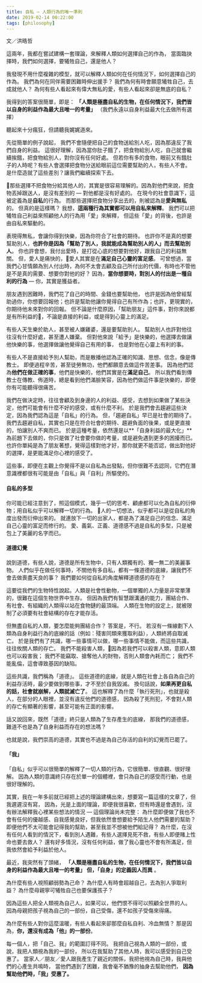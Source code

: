 ```yaml
---
title: 自私 — 人類行為的唯一準則
date: 2019-02-14 00:22:00
tags: [philosophy]
---
```


文／洪晧哲

這兩年，我都在嘗試建構一套理論，來解釋人類如何選擇自己的作為，
當面臨抉擇時，我們如何選擇，要犧牲自己，還是他人？

我發現不用什麼複雜的模型，就可以解釋人類如何在任何情況下，如何選擇自己的作為。
我們為何在同伴需要困難時伸出援手？
我們為何有時會願意犧牲自己，去成就他人？
為何有些人看起來有偉大無私的愛，有些人看起來卻是無底的自私？

我得到的答案很簡單，即是：
**「人類是極盡自私的生物，在任何情況下，我們皆以自身的利益作為最大且唯一的考量」**
（我們永遠以自身利益最大化去做所有選擇）

聽起來十分瘋狂，但請聽我娓娓道來。

先從簡單的例子說起，
我們不會隨便把自己的食物送給別人吃，因為那違反了我們自身的利益。
這很好理解，因為當你肚子餓了，把食物給別人吃，自己就會繼續挨餓，把食物給別人，對你沒有任何好處。
但若你有多的食物，眼前又有餓肚子的人時呢？有些人會選擇把食物分送給眼前這位需要幫助的人，有些人不會。
是什麼造就了這些差別？讓我們繼續探索下去。

那些選擇不把食物分給其他人的，其實是很容易理解的。因為對他們來說，把食物丟掉跟送人，是沒有差別的 — 對他都是沒有好處的。
在現今的社會意識下，這被定義為是**自私**的行為。
而那些選擇把食物分享出去的，則被認為是**愛與無私**的。
但真的是這樣嗎？
我想，**這兩種行為其實都可以用自私來解釋**。
我們可以把犧牲自己利益來照顧他人的行為用「愛」來解釋，
但這些「愛」的背後，也許是由自私來驅動的。

表現得無私，會讓你得到快樂，因為你符合了社會的期待。
也許你不是真的想要幫助別人，**也許你是因為「幫助了別人，我就能成為幫助別人的人」而去幫助別人**。
你也許會想，我付出愛時，是打從心底的想要對他好，跟我自己的利益無關。
但，愛人是痛快的，愛人其實是在**滿足自己心靈的富足感**。
可曾想過，當我們心甘情願為別人付出時，為何不太會去顧及自己所付出的代價，有時也不管他是不是真的需要、想要你對他的好？
因為，**當你想要時，對別人的付出是一種自利的行為** — 你，其實是獲益者。

朋友遇到困難時，我們花了自己的時間、金錢也要幫助他，
也許是因為他曾經幫助過你，你想要回報他；也許是幫助他讓你覺得自己有所作為；也許，更現實的，你期待他未來對你的回報。
但不論是什麼原因，「幫助朋友」這件事，對你來說都是有所利益的，不論是直接的利益，或是得到心靈上的滿足。

有些人天生樂於助人，甚至被人嫌雞婆，還是要幫助別人。
幫助別人也許對他往往沒有什麼好處，甚至遭人嫌棄。
但對他來說「給予」是快樂的，他選擇去做讓他快樂的事，他選擇做讓他覺得自己有用的事，
也是對他在心靈上有利的事。

有些人不是直接給予別人幫助，而是散播他認為正確的知識、思想、信念，像是傳教士。
即便過程辛苦，甚至徒勞無功，他們都願意去做這件苦差事。
因為他們認為**他們在做正確的事**，他們是快樂的，他們其實是在**滿足自己**。
所以我們看到傳教士在傳教、佈道時，總是看到他們滿臉笑容，因為他們做這件事是快樂的，即便你有可能聽得很痛苦。

我們在做決定時，往往會顧及到身邊的人的利益、感受，去想到如果做了某些決定，他們可能會有什麼不好的感受，或有什麼不利。
於是我們會去趨避這些決定，因為我們認為這是「自私」的行為。
但，「趨避自私」早已是社會的期待了。
我們去趨避自私，其實也只是在符合社會的期待、趨避負面的後果，或是更直接的，怕讓別人不爽而已。
於是這種考量，依然還是以**「自身利益的最大化」**為前題下去做的，你只是做了社會要你做的考量，或是避免遇到更多的困擾而已。
也許你單純是為了朋友著想，覺得這樣對他才好，那你就更不能否認，做出對他好的選擇，是更能滿足你心裡的感受了。

這些事，即便在主觀上你覺得不是以自私為出發點，但你很難不去認同，它們在潛意識裡都很有可能是由「自私」與「自利」所驅使的。

#### 自私的多型

你可能已經注意到了，照這個模式，幾乎一切的思考、顧慮都可以化為自私的衍伸物；用自私似乎可以解釋一切的行為。
人的一切想法，似乎都可以是從自私的角度出發而衍伸出來的。
就連放下一切的出家人，都是為了滿足自己的信念、滿足自己心靈的富足而修行的。
愛、義氣、正義、道德感不過是自私的多型，只是被包上了美麗的名字而已。

#### 道德幻覺

說到道德，有些人說，道德是所有生物中，只有人類獨有的、獨一無二的美麗事物。
人們似乎在做任何事時，不關他有多自私，都有一條道德的底線，讓我們不會去做喪盡天良的事？
我們要如何從自私的角度解釋道德感的存在？

這要從我們的生物特性說起。人類是社會性動物，一個單獨的人力量是非常單薄的，很難在這個生物世界中生存。
但因為我們有智慧跟溝通的能力，團結合作、有社會、有組織的人類得以站在食物鏈的最頂端。
人類在生物的設定上，就被限制了必須要有社會結構的存在才能存活。

但無盡自私的人類，要怎麼能夠團結合作？
答案是，不行。
若沒有一條線劃下人類為自身利益行為的底線的話（例如：殘害同類來獲取利益），人類終將自取滅亡。
於是我們有了共識，哪一些事情可以做，哪一些事情不能做，而這些共識，往往攸關人類的存亡。
我們不能殺害人類，因為若我們可以殺害人類，意即人類也可以殺害我；
我們不能竊取、搶奪他人的財物，否則人類會內耗而亡；
我們不能亂倫，這會導致基因的缺陷。

這些共識，我們稱為「道德」。
這些道德的底線，就是人類在社會上各自為自己的利益存活時，最少要做到哪些事，才不至於自我毀滅。
換句話說，**如果再更自私的話，社會就崩解，人類就滅亡了**。
這也解釋了為什麼「執行死刑」，也就是殺人，在部分的人眼裡，並沒有違反他們的道德感，
因為殺了死刑犯，不會對人類的存亡有顯著的影響，甚至可能有正面的影響。

話又說回來，既然「道德」終只是人類為了生存產生的底線，
那我們的道德感，難道不也是為了自身利益而存在的想法嗎？

也就是說，我們崇高的道德，其實也不過是為自己存活的自利的幻覺而已罷了。

#### 「我」

「自私」似乎可以很簡單的解釋了一切人類的行為，它很簡單、很直觀、很好理解。
因為人類的意識終只存在於單一的個體裡，會只為自己的感受而行動，也是很好理解的。

其實，我在一年多前就已經把上述的理論建構出來，想要寫一篇這樣的文章了，但我遲遲沒有寫，
因為，光是上面的理論，即便我很喜歡，但有時還是會遇到，沒有辦法解釋我心裡某些想法的情況 — 這個理論尚未完整：
為什麼即便做了我也不會有任何的優越感、自我感覺良好，但我依然會想要給予陌生人他們需要的幫助？
即便他們不太可能會記得我的幫助，甚至我並不想被他們給記得？
為什麼，在沒有任何人看到的情況下，看到別人遇難，有些人選擇見死不救，有些人即便賭上性命也要去救人？
還有好多情況，沒有任何利益，做了我心靈也不會有所滿足，但我依然會給予利益於他人。

最近，我突然有了頭緒，
**「人類是極盡自私的生物，在任何情況下，我們皆以自身的利益作為最大且唯一的考量」**
**但，「自身」的定義因人而異** 。

為什麼有些人視照顧弱勢為己命？
為什麼人有時會超越自己，去為別人爭取利益？
為什麼母親寧可犧牲自己也要保護孩子？

因為這些人把全人類視為自己人，如果可以，他們恨不得可以照顧全世界的人。
因為母親把孩子視為自己的一部份，自己受傷，還不如孩子受傷來得痛。

為什麼有些人對你這麼溫暖，有些人看起來卻那麼自私自利、冷血無情？
那是因為，**你，還沒有成為「他」的一部份**。

每一個人，把「自己、我」的範圍訂得不同。
我把自己視為人類的一部份，或說，我把人類視為我的一部份，
所以在我幫助了其他人時，我可以感受到自己受惠了。
當家人／朋友／愛人跟我產生了親近的關係，我把他視為自己時，我與他們的心產生共鳴時，
當他們遇到了困難，我會毫不猶豫的抽身去幫助他們，
**因為幫助他們時，「我」受惠了。**